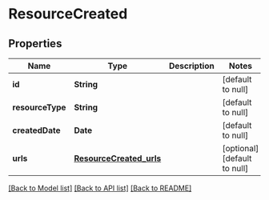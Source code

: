 # ResourceCreated
## Properties

Name | Type | Description | Notes
------------ | ------------- | ------------- | -------------
**id** | **String** |  | [default to null]
**resourceType** | **String** |  | [default to null]
**createdDate** | **Date** |  | [default to null]
**urls** | [**ResourceCreated_urls**](ResourceCreated_urls.md) |  | [optional] [default to null]

[[Back to Model list]](../README.md#documentation-for-models) [[Back to API list]](../README.md#documentation-for-api-endpoints) [[Back to README]](../README.md)

